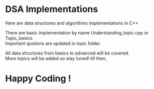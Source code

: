 # DSA Implementations
Here are data structures and algorithms implementations in C++ 

There are basic implementation by name Understanding_topic.cpp or Topic_basics.\
Important qustions are updated in topic folder. 

All data structures from basics to advanced will be covered.\
More topics will be added so stay tuned! till then, 
# Happy Coding !
